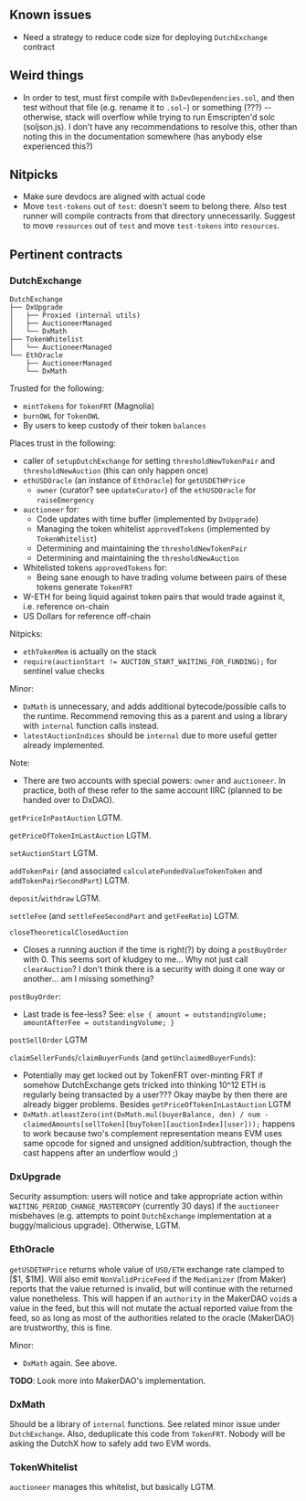 ## Known issues

* Need a strategy to reduce code size for deploying `DutchExchange` contract

## Weird things

* In order to test, must first compile with `DxDevDependencies.sol`, and then test without that file (e.g. rename it to `.sol~`) or something (???) -- otherwise, stack will overflow while trying to run Emscripten'd solc (soljson.js). I don't have any recommendations to resolve this, other than noting this in the documentation somewhere (has anybody else experienced this?)

## Nitpicks

* Make sure devdocs are aligned with actual code
* Move `test-tokens` out of `test`: doesn't seem to belong there. Also test runner will compile contracts from that directory unnecessarily. Suggest to move `resources` out of `test` and move `test-tokens` into `resources`.

## Pertinent contracts

### DutchExchange

```
DutchExchange
├── DxUpgrade
│   ├── Proxied (internal utils)
│   ├── AuctioneerManaged
│   └── DxMath
├── TokenWhitelist
│   └── AuctioneerManaged
└── EthOracle
    ├── AuctioneerManaged
    └── DxMath
```

Trusted for the following:

* `mintTokens` for `TokenFRT` (Magnolia)
* `burnOWL` for `TokenOWL`
* By users to keep custody of their token `balances`

Places trust in the following:

* caller of `setupDutchExchange` for setting `thresholdNewTokenPair` and `thresholdNewAuction` (this can only happen once)
* `ethUSDOracle` (an instance of `EthOracle`) for `getUSDETHPrice`
  - `owner` (curator? see `updateCurator`) of the `ethUSDOracle` for `raiseEmergency`
* `auctioneer` for:
  - Code updates with time buffer (implemented by `DxUpgrade`)
  - Managing the token whitelist `approvedTokens` (implemented by `TokenWhitelist`)
  - Determining and maintaining the `thresholdNewTokenPair`
  - Determining and maintaining the `thresholdNewAuction`
* Whitelisted tokens `approvedTokens` for:
  - Being sane enough to have trading volume between pairs of these tokens generate `TokenFRT`
* W-ETH for being liquid against token pairs that would trade against it, i.e. reference on-chain
* US Dollars for reference off-chain

Nitpicks:

* `ethTokenMem` is actually on the stack
* `require(auctionStart != AUCTION_START_WAITING_FOR_FUNDING);` for sentinel value checks

Minor:

* `DxMath` is unnecessary, and adds additional bytecode/possible calls to the runtime. Recommend removing this as a parent and using a library with `internal` function calls instead.
* `latestAuctionIndices` should be `internal` due to more useful getter already implemented.

Note:

* There are two accounts with special powers: `owner` and `auctioneer`. In practice, both of these refer to the same account IIRC (planned to be handed over to DxDAO).

`getPriceInPastAuction` LGTM.

`getPriceOfTokenInLastAuction` LGTM.

`setAuctionStart` LGTM.

`addTokenPair` (and associated `calculateFundedValueTokenToken` and `addTokenPairSecondPart`) LGTM.

`deposit`/`withdraw` LGTM.

`settleFee` (and `settleFeeSecondPart` and `getFeeRatio`) LGTM.

`closeTheoreticalClosedAuction`
* Closes a running auction if the time is right(?) by doing a `postBuyOrder` with 0. This seems sort of kludgey to me... Why not just call `clearAuction`? I don't think there is a security with doing it one way or another... am I missing something?

`postBuyOrder`:
* Last trade is fee-less? See: `else { amount = outstandingVolume; amountAfterFee = outstandingVolume; }`

`postSellOrder` LGTM

`claimSellerFunds`/`claimBuyerFunds` (and `getUnclaimedBuyerFunds`):
* Potentially may get locked out by TokenFRT over-minting FRT if somehow DutchExchange gets tricked into thinking 10^12 ETH is regularly being transacted by a user??? Okay maybe by then there are already bigger problems. Besides `getPriceOfTokenInLastAuction` LGTM
* `DxMath.atleastZero(int(DxMath.mul(buyerBalance, den) / num - claimedAmounts[sellToken][buyToken][auctionIndex][user]));` happens to work because two's complement representation means EVM uses same opcode for signed and unsigned addition/subtraction, though the cast happens after an underflow would ;)


### DxUpgrade

Security assumption: users will notice and take appropriate action within `WAITING_PERIOD_CHANGE_MASTERCOPY` (currently 30 days) if the `auctioneer` misbehaves (e.g. attempts to point `DutchExchange` implementation at a buggy/malicious upgrade). Otherwise, LGTM.

### EthOracle

`getUSDETHPrice` returns whole value of `USD/ETH` exchange rate clamped to [$1, $1M]. Will also emit `NonValidPriceFeed` if the `Medianizer` (from Maker) reports that the value returned is invalid, but will continue with the returned value nonetheless. This will happen if an `authority` in the MakerDAO `void`s a value in the feed, but this will not mutate the actual reported value from the feed, so as long as most of the authorities related to the oracle (MakerDAO) are trustworthy, this is fine.

Minor:

* `DxMath` again. See above.

**TODO**: Look more into MakerDAO's implementation.

### DxMath

Should be a library of `internal` functions. See related minor issue under `DutchExchange`. Also, deduplicate this code from `TokenFRT`. Nobody will be asking the DutchX how to safely add two EVM words.

### TokenWhitelist

`auctioneer` manages this whitelist, but basically LGTM.
